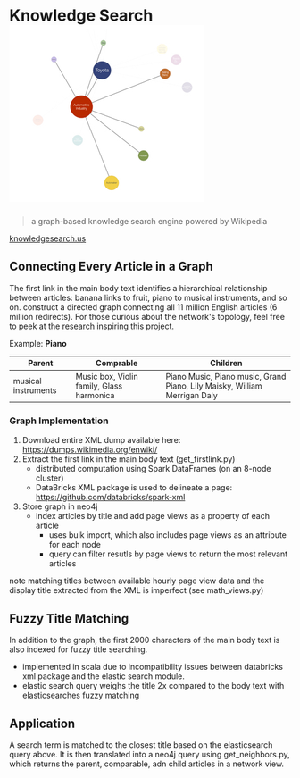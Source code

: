 # Knowledge Search ![d3_net](tools/logos/d3_net.jpeg)
> a graph-based knowledge search engine powered by Wikipedia

[knowledgesearch.us](http://knowledgesearch.us/)


## Connecting Every Article in a Graph

The first link in the main body text identifies a hierarchical relationship between articles: banana links to fruit, piano to musical instruments, and so on. 
 construct a directed graph connecting all 11 million English articles (6 million redirects). For those curious about the network's topology, feel free to peek at the [research](compstorylab.org/share/papers/ibrahim2016a/index.html) inspiring this project.


Example: **Piano**

Parent | Comprable | Children
--- | --- | ---
musical instruments | Music box, Violin family, Glass harmonica | Piano Music, Piano music, Grand Piano, Lily Maisky, William Merrigan Daly


### Graph Implementation

1. Download entire XML dump available here: https://dumps.wikimedia.org/enwiki/
2. Extract the first link in the main body text (get_firstlink.py)
    * distributed computation using Spark DataFrames (on an 8-node cluster)
    * DataBricks XML package is used to delineate a page: 
    https://github.com/databricks/spark-xml
3. Store graph in neo4j 
    * index articles by title and add page views as a property of each article 
        * uses bulk import, which also includes page views as an attribute for each node
        * query can filter resutls by page views to return the most relevant articles

note matching titles between available hourly page view data and the display title extracted from the XML is imperfect (see math_views.py)

## Fuzzy Title Matching

In addition to the graph, the first 2000 characters of the main body text is also indexed for fuzzy title searching.
* implemented in scala due to incompatibility issues between databricks xml package and the elastic search module.
* elastic search query weighs the title 2x compared to the body text with elasticsearches fuzzy matching

## Application

A search term is matched to the closest title based on the elasticsearch query above. It is then translated into a neo4j query using get_neighbors.py, 
which returns the parent, comparable, adn child articles in a network view.





